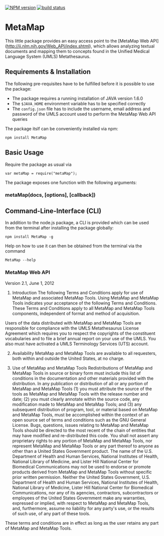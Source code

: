 [![NPM version](https://badge.fury.io/js/MetaMap.svg)](http://badge.fury.io/js/MetaMap)
[![build status](https://secure.travis-ci.org/Planeshifter/node-MetaMap.png)](http://travis-ci.org/Planeshifter/node-MetaMap)

MetaMap
=================

This little package provides an easy access point to the [MetaMap Web API] (http://ii.nlm.nih.gov/Web_API/index.shtml), which allows analyzing textual documents and mapping them to concepts found in the Unified Medical Language System (UMLS) Metathesaurus.

## Requirements & Installation

The following pre-requisites have to be fulfilled before it is possible to use the package: 
- The package requires a running installation of JAVA version 1.6.0 
- The `$JAVA_HOME` environment variable has to be specified correctly 
- The `config.json` file has to include the username, email address and password of the UMLS account used to perform the MetaMap Web API queries 

The package itslf can be conveniently installed via npm:

```
npm install MetaMap
```

## Basic Usage

Require the package as usual via

```
var metaMap = require("metaMap");   
```

The package exposes one function with the following arguments:

### metaMap(docs, [options], [callback])

## Command-Line-Interface (CLI)

In addition to the node.js package, a CLI is provided which can be used from the terminal after installing the package globally:

```
npm install MetaMap -g 
```

Help on how to use it can then be obtained from the terminal via the command 

```
MetaMap --help
```

### MetaMap Web API
Version 2.1, June 1, 2012

1. Introduction
The following Terms and Conditions apply for use of MetaMap and associated MetaMap Tools. Using MetaMap and MetaMap Tools indicates your acceptance of the following Terms and Conditions. These Terms and Conditions apply to all MetaMap and MetaMap Tools components, independent of format and method of acquisition.

Users of the data distributed with MetaMap and MetaMap Tools are responsible for compliance with the UMLS Metathesaurus License Agreement which requires you to respect the copyrights of the constituent vocabularies and to file a brief annual report on your use of the UMLS. You also must have activated a UMLS Terminology Services (UTS) account.

2. Availability
MetaMap and MetaMap Tools are available to all requesters, both within and outside the United States, at no charge.

3. Use of MetaMap and MetaMap Tools
    Redistributions of MetaMap and MetaMap Tools in source or binary form must include this list of conditions in the documentation and other materials provided with the distribution.
    In any publication or distribution of all or any portion of MetaMap and MetaMap Tools 
(1) you must attribute the source of the tools as MetaMap and MetaMap Tools with the release number and date; 
(2) you must clearly annotate within the source code, any modification made to MetaMap and MetaMap Tools; and 
(3) any subsequent distribution of program, tool, or material based on MetaMap and MetaMap Tools, must be accomplished within the context of an open source set of terms and conditions such as the GNU General License.
    Bugs, questions, issues relating to MetaMap and MetaMap Tools should be directed to the most recent of the chain of entities that may have modified and re-distributed this code.
    You shall not assert any proprietary rights to any portion of MetaMap and MetaMap Tools, nor represent MetaMap and MetaMap Tools or any part thereof to anyone as other than a United States Government product.
    The name of the U.S. Department of Health and Human Services, National Institutes of Health, National Library of Medicine, and Lister Hill National Center for Biomedical Communications may not be used to endorse or promote products derived from MetaMap and MetaMap Tools without specific prior written permission.
    Neither the United States Government, U.S. Department of Health and Human Services, National Institutes of Health, National Library of Medicine, Lister Hill National Center for Biomedical Communications, nor any of its agencies, contractors, subcontractors or employees of the United States Government make any warranties, expressed or implied, with respect to MetaMap and MetaMap Tools, and, furthermore, assume no liability for any party's use, or the results of such use, of any part of these tools.

These terms and conditions are in effect as long as the user retains any part of MetaMap and MetaMap Tools.
